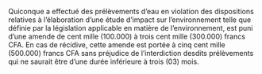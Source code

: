 Quiconque a effectué des prélèvements d’eau en violation des dispositions relatives à l’élaboration d’une étude d’impact sur l’environnement telle que définie par la législation applicable en matière de l’environnement, est puni d’une amende de cent mille (100.000) à trois cent mille (300.000) francs CFA.
En cas de récidive, cette amende est portée à cinq cent mille (500.000) francs CFA sans préjudice de l’interdiction desdits prélèvements qui ne saurait être d’une durée inférieure à trois (03) mois.